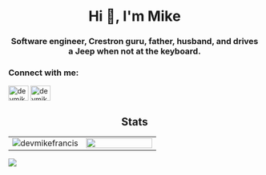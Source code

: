 <h1 align="center">Hi 👋, I'm Mike</h1>
<h3 align="center">Software engineer, Crestron guru, father, husband, and drives a Jeep when not at the keyboard.</h3>


<h3 align="left">Connect with me:</h3>
<p align="left">
<a href="https://twitter.com/devmikefrancis" target="blank"><img align="center" src="https://raw.githubusercontent.com/rahuldkjain/github-profile-readme-generator/master/src/images/icons/Social/twitter.svg" alt="devmikefrancis" height="30" width="40" /></a>
<a href="https://linkedin.com/in/devmikefrancis" target="blank"><img align="center" src="https://raw.githubusercontent.com/rahuldkjain/github-profile-readme-generator/master/src/images/icons/Social/linked-in-alt.svg" alt="devmikefrancis" height="30" width="40" /></a>
</p>

<h2 align="center">Stats</h2>
<div align="center">
  <table>
    <tr>
      <td width="50%">
        <img align="center" src="https://github-readme-streak-stats.herokuapp.com/?user=devmikefrancis&theme=dark&hide_border=true&date_format=M%20j%5B%2C%20Y%5D&ring=0b5394&sideNums=0b5394&sideLabels=f3f6f4&background=FFFFFF00&currStreakNum=f21468" alt="devmikefrancis" />
      </td>
      <td width="50%">
        <img width="100%" src="https://github-readme-stats.vercel.app/api?username=devmikefrancis&bg_color=FFFFFF00&hide_border=true&text_color=0b5394&title_color=f3f6f4&include_all_commits=true&count_private=true">
  </table>
    </div>
  
        
<img src="https://activity-graph.herokuapp.com/graph?username=devMikeFrancis&bg_color=FFFFFF00&color=f3f6f4&line=0b5394&point=f21468&hide_border=true&title_color=">
